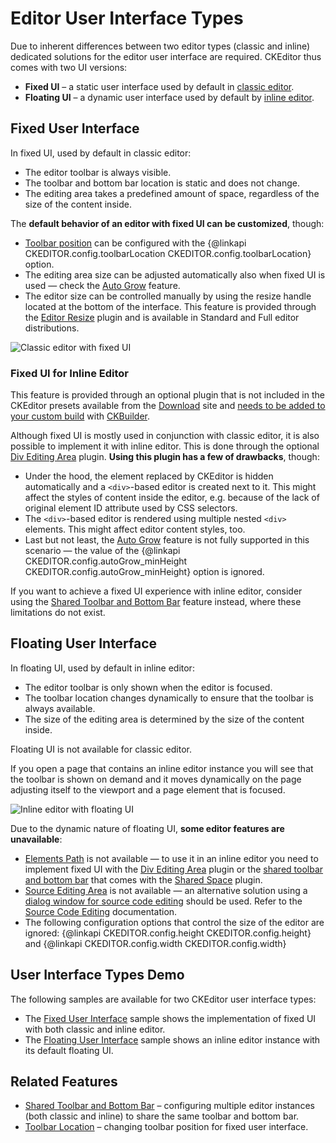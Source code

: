 <!--
Copyright (c) 2003-2017, CKSource - Frederico Knabben. All rights reserved.
For licensing, see LICENSE.md.
-->

# Editor User Interface Types

Due to inherent differences between two editor types (classic and inline) dedicated solutions for the editor user interface are required. CKEditor thus comes with two UI versions:

* **Fixed UI** &ndash; a static user interface used by default in [classic editor](#!/guide/dev_framed).
* **Floating UI** &ndash; a dynamic user interface used by default by [inline editor](#!/guide/dev_inline).

## Fixed User Interface

In fixed UI, used by default in classic editor:

* The editor toolbar is always visible.
* The toolbar and bottom bar location is static and does not change.
* The editing area takes a predefined amount of space, regardless of the size of the content inside.

The **default behavior of an editor with fixed UI can be customized**, though:

* [Toolbar position](#!/guide/dev_toolbarlocation) can be configured with the {@linkapi CKEDITOR.config.toolbarLocation CKEDITOR.config.toolbarLocation} option.
* The editing area size can be adjusted automatically also when fixed UI is used &mdash; check the [Auto Grow](#!/guide/dev_autogrow) feature.
* The editor size can be controlled manually by using the resize handle located at the bottom of the interface. This feature is provided through the [Editor Resize](https://ckeditor.com/cke4/addon/resize) plugin and is available in Standard and Full editor distributions.

<img src="guides/dev_ckeditor_js_load/classic_example.png" alt="Classic editor with fixed UI">

### Fixed UI for Inline Editor

<p class="requirements">
	This feature is provided through an optional plugin that is not included in the CKEditor presets available from the <a href="https://ckeditor.com/ckeditor-4/download/">Download</a> site and <a href="#!/guide/dev_plugins">needs to be added to your custom build</a> with <a href="https://ckeditor.com/cke4/builder">CKBuilder</a>.
</p>

Although fixed UI is mostly used in conjunction with classic editor, it is also possible to implement it with inline editor. This is done through the optional [Div Editing Area](https://ckeditor.com/cke4/addon/divarea) plugin. **Using this plugin has a few of drawbacks**, though:

* Under the hood, the element replaced by CKEditor is hidden automatically and a `<div>`-based editor is created next to it. This might affect the styles of content inside the editor, e.g. because of the lack of original element ID attribute used by CSS selectors.
* The `<div>`-based editor is rendered using multiple nested `<div>` elements. This might affect editor content styles, too.
* Last but not least, the [Auto Grow](#!/guide/dev_autogrow) feature is not fully supported in this scenario &mdash; the value of the {@linkapi CKEDITOR.config.autoGrow_minHeight CKEDITOR.config.autoGrow_minHeight} option is ignored.

If you want to achieve a fixed UI experience with inline editor, consider using the [Shared Toolbar and Bottom Bar](#!/guide/dev_sharedspace) feature instead, where these limitations do not exist.

## Floating User Interface

In floating UI, used by default in inline editor:

* The editor toolbar is only shown when the editor is focused.
* The toolbar location changes dynamically to ensure that the toolbar is always available.
* The size of the editing area is determined by the size of the content inside.

<p class="note">
	Floating UI is not available for classic editor.
</p>

If you open a page that contains an inline editor instance you will see that the toolbar is shown on demand and it moves dynamically on the page adjusting itself to the viewport and a page element that is focused.

<img src="guides/dev_ckeditor_js_load/inline_example.png" alt="Inline editor with floating UI">

Due to the dynamic nature of floating UI, **some editor features are unavailable**:

* [Elements Path](https://ckeditor.com/cke4/addon/elementspath) is not available &mdash; to use it in an inline editor you need to implement fixed UI with the [Div Editing Area](https://ckeditor.com/cke4/addon/divarea) plugin or the [shared toolbar and bottom bar](#!/guide/dev_sharedspace) that comes with the [Shared Space](https://ckeditor.com/cke4/addon/sharedspace) plugin.
* [Source Editing Area](https://ckeditor.com/cke4/addon/sourcearea) is not available &mdash; an alternative solution using a [dialog window for source code editing](https://ckeditor.com/cke4/addon/sourcedialog) should be used. Refer to the [Source Code Editing](#!/guide/dev_sourcearea) documentation.
* The following configuration options that control the size of the editor are ignored: {@linkapi CKEDITOR.config.height CKEDITOR.config.height} and {@linkapi CKEDITOR.config.width CKEDITOR.config.width}

## User Interface Types Demo

The following samples are available for two CKEditor user interface types:

* The [Fixed User Interface](https://sdk.ckeditor.com/samples/fixedui.html) sample shows the implementation of fixed UI with both classic and inline editor.
* The [Floating User Interface](https://sdk.ckeditor.com/samples/floatingui.html) sample shows an inline editor instance with its default floating UI.

## Related Features

* [Shared Toolbar and Bottom Bar](#!/guide/dev_sharedspace) &ndash; configuring multiple editor instances (both classic and inline) to share the same toolbar and bottom bar.
* [Toolbar Location](#!/guide/dev_toolbarlocation) &ndash; changing toolbar position for fixed user interface.
